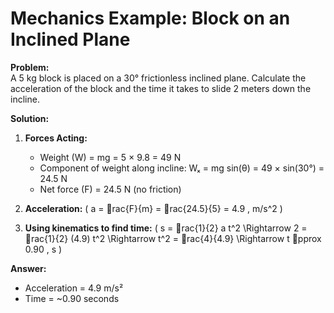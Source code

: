 # Mechanics Example: Block on an Inclined Plane

**Problem:**  
A 5 kg block is placed on a 30° frictionless inclined plane. Calculate the acceleration of the block and the time it takes to slide 2 meters down the incline.

**Solution:**

1. **Forces Acting:**
   - Weight (W) = mg = 5 × 9.8 = 49 N  
   - Component of weight along incline: Wₓ = mg sin(θ) = 49 × sin(30°) = 24.5 N  
   - Net force (F) = 24.5 N (no friction)

2. **Acceleration:**
   \( a = rac{F}{m} = rac{24.5}{5} = 4.9 \, m/s^2 \)

3. **Using kinematics to find time:**
   \( s = rac{1}{2} a t^2 \Rightarrow 2 = rac{1}{2} (4.9) t^2 \Rightarrow t^2 = rac{4}{4.9} \Rightarrow t pprox 0.90 \, s \)

**Answer:**  
- Acceleration = 4.9 m/s²  
- Time = ~0.90 seconds
